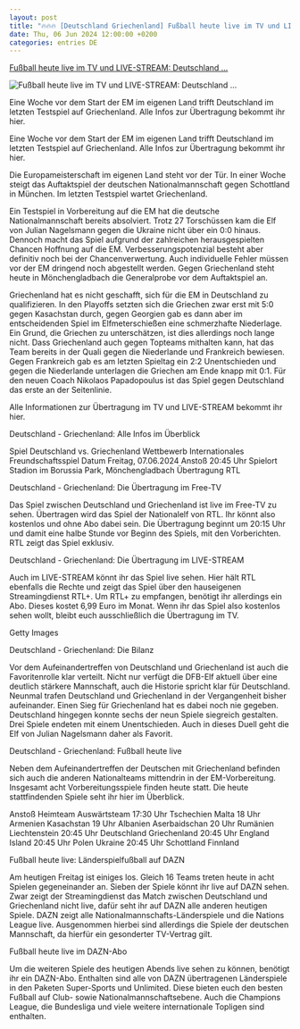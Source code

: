 ```yaml
---
layout: post
title: "🔥🔥🔥 [Deutschland Griechenland] Fußball heute live im TV und LIVE-STREAM: Deutschland ..."
date: Thu, 06 Jun 2024 12:00:00 +0200
categories: entries DE
---
```

[Fußball heute live im TV und LIVE-STREAM: Deutschland ...](https://www.dazn.com/de-DE/news/fu%C3%9Fball/fussball-heute-tv-live-stream-deutschland-griechenland/oabcikds8gj312krosp0asl46)

![Fußball heute live im TV und LIVE-STREAM: Deutschland ...](https://images.daznservices.com/di/library/DAZN_News/53/42/dfb-deutschland-toni-kroos-23032024_15xg970028tm81ffxme84kd2de.jpg?t=2032784078)

Eine Woche vor dem Start der EM im eigenen Land trifft Deutschland im letzten Testspiel auf Griechenland. Alle Infos zur Übertragung bekommt ihr hier.

Eine Woche vor dem Start der EM im eigenen Land trifft Deutschland im letzten Testspiel auf Griechenland. Alle Infos zur Übertragung bekommt ihr hier.

Die Europameisterschaft im eigenen Land steht vor der Tür. In einer Woche steigt das Auftaktspiel der deutschen Nationalmannschaft gegen Schottland in München. Im letzten Testspiel wartet Griechenland.

Ein Testspiel in Vorbereitung auf die EM hat die deutsche Nationalmannschaft bereits absolviert. Trotz 27 Torschüssen kam die Elf von Julian Nagelsmann gegen die Ukraine nicht über ein 0:0 hinaus. Dennoch macht das Spiel aufgrund der zahlreichen herausgespielten Chancen Hoffnung auf die EM. Verbesserungspotenzial besteht aber definitiv noch bei der Chancenverwertung. Auch individuelle Fehler müssen vor der EM dringend noch abgestellt werden. Gegen Griechenland steht heute in Mönchengladbach die Generalprobe vor dem Auftaktspiel an.

Griechenland hat es nicht geschafft, sich für die EM in Deutschland zu qualifizieren. In den Playoffs setzten sich die Griechen zwar erst mit 5:0 gegen Kasachstan durch, gegen Georgien gab es dann aber im entscheidenden Spiel im Elfmeterschießen eine schmerzhafte Niederlage. Ein Grund, die Griechen zu unterschätzen, ist dies allerdings noch lange nicht. Dass Griechenland auch gegen Topteams mithalten kann, hat das Team bereits in der Quali gegen die Niederlande und Frankreich bewiesen. Gegen Frankreich gab es am letzten Spieltag ein 2:2 Unentschieden und gegen die Niederlande unterlagen die Griechen am Ende knapp mit 0:1. Für den neuen Coach Nikolaos Papadopoulus ist das Spiel gegen Deutschland das erste an der Seitenlinie.

Alle Informationen zur Übertragung im TV und LIVE-STREAM bekommt ihr hier.

Deutschland - Griechenland: Alle Infos im Überblick

Spiel Deutschland vs. Griechenland Wettbewerb Internationales Freundschaftsspiel Datum Freitag, 07.06.2024 Anstoß 20:45 Uhr Spielort Stadion im Borussia Park, Mönchengladbach Übertragung RTL

Deutschland - Griechenland: Die Übertragung im Free-TV

Das Spiel zwischen Deutschland und Griechenland ist live im Free-TV zu sehen. Übertragen wird das Spiel der Nationalelf von RTL. Ihr könnt also kostenlos und ohne Abo dabei sein. Die Übertragung beginnt um 20:15 Uhr und damit eine halbe Stunde vor Beginn des Spiels, mit den Vorberichten. RTL zeigt das Spiel exklusiv.

Deutschland - Griechenland: Die Übertragung im LIVE-STREAM

Auch im LIVE-STREAM könnt ihr das Spiel live sehen. Hier hält RTL ebenfalls die Rechte und zeigt das Spiel über den hauseigenen Streamingdienst RTL+. Um RTL+ zu empfangen, benötigt ihr allerdings ein Abo. Dieses kostet 6,99 Euro im Monat. Wenn ihr das Spiel also kostenlos sehen wollt, bleibt euch ausschließlich die Übertragung im TV.

Getty Images

Deutschland - Griechenland: Die Bilanz

Vor dem Aufeinandertreffen von Deutschland und Griechenland ist auch die Favoritenrolle klar verteilt. Nicht nur verfügt die DFB-Elf aktuell über eine deutlich stärkere Mannschaft, auch die Historie spricht klar für Deutschland. Neunmal trafen Deutschland und Griechenland in der Vergangenheit bisher aufeinander. Einen Sieg für Griechenland hat es dabei noch nie gegeben. Deutschland hingegen konnte sechs der neun Spiele siegreich gestalten. Drei Spiele endeten mit einem Unentschieden. Auch in dieses Duell geht die Elf von Julian Nagelsmann daher als Favorit.

Deutschland - Griechenland: Fußball heute live

Neben dem Aufeinandertreffen der Deutschen mit Griechenland befinden sich auch die anderen Nationalteams mittendrin in der EM-Vorbereitung. Insgesamt acht Vorbereitungsspiele finden heute statt. Die heute stattfindenden Spiele seht ihr hier im Überblick.

Anstoß Heimteam Auswärtsteam 17:30 Uhr Tschechien Malta 18 Uhr Armenien Kasachstan 19 Uhr Albanien Aserbaidschan 20 Uhr Rumänien Liechtenstein 20:45 Uhr Deutschland Griechenland 20:45 Uhr England Island 20:45 Uhr Polen Ukraine 20:45 Uhr Schottland Finnland

Fußball heute live: Länderspielfußball auf DAZN

Am heutigen Freitag ist einiges los. Gleich 16 Teams treten heute in acht Spielen gegeneinander an. Sieben der Spiele könnt ihr live auf DAZN sehen. Zwar zeigt der Streamingdienst das Match zwischen Deutschland und Griechenland nicht live, dafür seht ihr auf DAZN alle anderen heutigen Spiele. DAZN zeigt alle Nationalmannschafts-Länderspiele und die Nations League live. Ausgenommen hierbei sind allerdings die Spiele der deutschen Mannschaft, da hierfür ein gesonderter TV-Vertrag gilt.

Fußball heute live im DAZN-Abo

Um die weiteren Spiele des heutigen Abends live sehen zu können, benötigt ihr ein DAZN-Abo. Enthalten sind alle von DAZN übertragenen Länderspiele in den Paketen Super-Sports und Unlimited. Diese bieten euch den besten Fußball auf Club- sowie Nationalmannschaftsebene. Auch die Champions League, die Bundesliga und viele weitere internationale Topligen sind enthalten.

